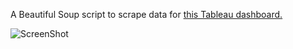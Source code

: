 A Beautiful Soup script to scrape data for [this Tableau dashboard.](https://public.tableau.com/app/profile/gracecmy/viz/Canmydogeatthis2/Dashboard1)

![ScreenShot](/extras/ss_can_my_dog_eat_this.png)
